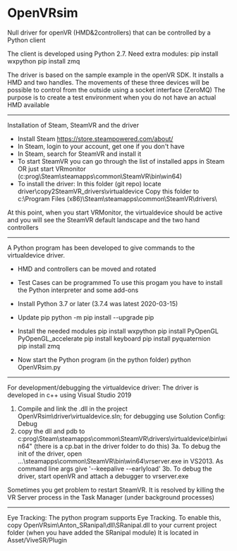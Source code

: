 
# OpenVRsim
Null driver for openVR (HMD&amp;2controllers) that can be controlled by a Python client

The client is developed using Python 2.7.
Need extra modules:
pip install wxpython
pip install zmq 

The driver is based on the sample example in the openVR SDK.
It installs a HMD and two handles. The movements of these three devices 
will be possible to control from the outside using a socket interface (ZeroMQ)
The purpose is to create a test environment when you do not have an actual HMD available


********************************************************************************************
Installation of Steam, SteamVR and the driver
- Install Steam  https://store.steampowered.com/about/
- In Steam, login to your account, get one if you don't have
- In Steam, search for SteamVR and install it
- To start SteamVR you can go through the list of installed apps in Steam
OR just start VRmonitor (c:prog\Steam\steamapps\common\SteamVR\bin\win64)
- To install the driver:
In this folder (git repo) locate
driver\copy2SteamVR_drivers\virtualdevice
Copy this folder to
c:\Program Files (x86)\Steam\steamapps\common\SteamVR\drivers\

At this point, when you start VRMonitor, the virtualdevice should be active and you will see the 
SteamVR default landscape and the two hand controllers
********************************************************************************************
A Python program has been developed to give commands to the virtualdevice driver.
- HMD and controllers can be moved and rotated
- Test Cases can be programmed 
To use this progam you have to install the Python interpreter and some add-ons

- Install Python 3.7 or later (3.7.4 was latest 2020-03-15)
- Update pip
python -m pip install --upgrade pip
- Install the needed modules 
  pip install wxpython
  pip install PyOpenGL PyOpenGL_accelerate
  pip install keyboard
  pip install pyquaternion   
  pip install zmq

- Now start the Python program (in the python folder)
  python OpenVRsim.py

********************************************************************************************
For development/debugging the virtualdevice driver:
The driver is developed in c++ using Visual Studio 2019
 
1. Compile and link the .dll in the project OpenVRsim\driver\virtualdevice.sln; for debugging use Solution Config: Debug
2. copy the dll and pdb to c:prog\Steam\steamapps\common\SteamVR\drivers\virtualdevice\bin\win64"
(there is a cp.bat in the driver folder to do this)
3a. To debug the init of the driver, open ...\steamapps\common\SteamVR\bin\win64\vrserver.exe
    in VS2013. As command line args give '--keepalive --earlyload' 
3b. To debug the driver, start openVR and attach a debugger to vrserver.exe

Sometimes you get problem to restart SteamVR. It is resolved by killing the VR Server process in the Task Manager
(under background processes)

********************************************************************************************
Eye Tracking:
The python program supports Eye Tracking.
To enable this, copy
OpenVRsim\Anton_SRanipal\dll\SRanipal.dll
to your current project folder (when you have added the SRanipal module)
It is located in 
Asset/ViveSR/Plugin
